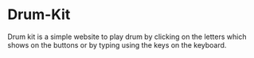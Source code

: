 # Drum-Kit
Drum kit is a simple website to play drum by clicking on the letters which shows on the buttons or by typing using the keys on the keyboard.
